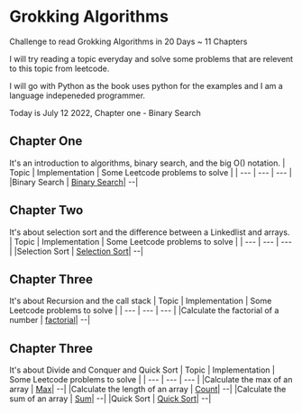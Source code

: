 # Grokking Algorithms
Challenge to read Grokking Algorithms in 20 Days ~ 11 Chapters 

I will try reading a topic everyday and solve some problems that are relevent to this topic from leetcode.

I will go with Python as the book uses python for the examples and I am a language indepeneded programmer.

Today is July 12 2022, Chapter one - Binary Search

## Chapter One
It's an introduction to algorithms, binary search, and the big O() notation.
| Topic | Implementation | Some Leetcode problems to solve | 
| ---         |     ---     |         --- |
|Binary Search | [Binary Search](https://github.com/mjad218/grokking-algorithms/blob/master/binary-search/BinarySearch.py)|  --|


## Chapter Two
It's about selection sort and the difference between a Linkedlist and arrays. 
| Topic | Implementation | Some Leetcode problems to solve | 
| ---         |     ---     |         --- |
|Selection Sort | [Selection Sort](https://github.com/mjad218/grokking-algorithms/tree/master/selection-sort)|  --|

## Chapter Three
It's about Recursion and the call stack
| Topic | Implementation | Some Leetcode problems to solve | 
| ---         |     ---     |         --- |
|Calculate the factorial of a number | [factorial](https://github.com/mjad218/grokking-algorithms/tree/master/recursion)|  --|

## Chapter Three
It's about Divide and Conquer and Quick Sort
| Topic | Implementation | Some Leetcode problems to solve | 
| ---         |     ---     |         --- |
|Calculate the max of an array | [Max](https://github.com/mjad218/grokking-algorithms/tree/master/divide-and-conquer)|  --|
|Calculate the length of an array | [Count](https://github.com/mjad218/grokking-algorithms/tree/master/divide-and-conquer)|  --|
|Calculate the sum of an array | [Sum](https://github.com/mjad218/grokking-algorithms/tree/master/divide-and-conquer)|  --|
|Quick Sort | [Quick Sort](https://github.com/mjad218/grokking-algorithms/tree/master/quick-sort)|  --|

